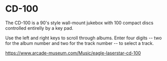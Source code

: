 # CD-100

The CD-100 is a 90's style wall-mount jukebox with 100 compact discs controlled entirelly by a key pad.

Use the left and right keys to scroll through albums. Enter four digits -- two for the album number and two for the track number -- to select a track.

https://www.arcade-museum.com/Music/eagle-laserstar-cd-100

